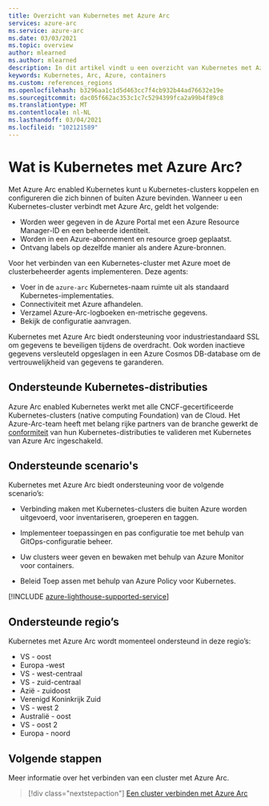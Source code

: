 ```yaml
---
title: Overzicht van Kubernetes met Azure Arc
services: azure-arc
ms.service: azure-arc
ms.date: 03/03/2021
ms.topic: overview
author: mlearned
ms.author: mlearned
description: In dit artikel vindt u een overzicht van Kubernetes met Azure Arc.
keywords: Kubernetes, Arc, Azure, containers
ms.custom: references_regions
ms.openlocfilehash: b3296aa1c1d5d463cc7f4cb932b44ad76632e19e
ms.sourcegitcommit: dac05f662ac353c1c7c5294399fca2a99b4f89c8
ms.translationtype: MT
ms.contentlocale: nl-NL
ms.lasthandoff: 03/04/2021
ms.locfileid: "102121589"
---
```

# <a name="what-is-azure-arc-enabled-kubernetes"></a>Wat is Kubernetes met Azure Arc?

Met Azure Arc enabled Kubernetes kunt u Kubernetes-clusters koppelen en configureren die zich binnen of buiten Azure bevinden. Wanneer u een Kubernetes-cluster verbindt met Azure Arc, geldt het volgende:
* Worden weer gegeven in de Azure Portal met een Azure Resource Manager-ID en een beheerde identiteit. 
* Worden in een Azure-abonnement en resource groep geplaatst.
* Ontvang labels op dezelfde manier als andere Azure-bronnen. 

Voor het verbinden van een Kubernetes-cluster met Azure moet de clusterbeheerder agents implementeren. Deze agents:
* Voer in de `azure-arc` Kubernetes-naam ruimte uit als standaard Kubernetes-implementaties.
* Connectiviteit met Azure afhandelen.
* Verzamel Azure-Arc-logboeken en-metrische gegevens.
* Bekijk de configuratie aanvragen. 

Kubernetes met Azure Arc biedt ondersteuning voor industriestandaard SSL om gegevens te beveiligen tijdens de overdracht. Ook worden inactieve gegevens versleuteld opgeslagen in een Azure Cosmos DB-database om de vertrouwelijkheid van gegevens te garanderen.

## <a name="supported-kubernetes-distributions"></a>Ondersteunde Kubernetes-distributies

Azure Arc enabled Kubernetes werkt met alle CNCF-gecertificeerde Kubernetes-clusters (native computing Foundation) van de Cloud. Het Azure-Arc-team heeft met belang rijke partners van de branche gewerkt de [conformiteit](./validation-program.md) van hun Kubernetes-distributies te valideren met Kubernetes van Azure Arc ingeschakeld.

## <a name="supported-scenarios"></a>Ondersteunde scenario's 

Kubernetes met Azure Arc biedt ondersteuning voor de volgende scenario’s: 

* Verbinding maken met Kubernetes-clusters die buiten Azure worden uitgevoerd, voor inventariseren, groeperen en taggen.

* Implementeer toepassingen en pas configuratie toe met behulp van GitOps-configuratie beheer. 

* Uw clusters weer geven en bewaken met behulp van Azure Monitor voor containers. 

* Beleid Toep assen met behulp van Azure Policy voor Kubernetes. 

[!INCLUDE [azure-lighthouse-supported-service](../../../includes/azure-lighthouse-supported-service.md)]

## <a name="supported-regions"></a>Ondersteunde regio’s 

Kubernetes met Azure Arc wordt momenteel ondersteund in deze regio’s: 

* VS - oost
* Europa -west
* VS - west-centraal
* VS - zuid-centraal
* Azië - zuidoost
* Verenigd Koninkrijk Zuid
* VS - west 2
* Australië - oost
* VS - oost 2
* Europa - noord

## <a name="next-steps"></a>Volgende stappen

Meer informatie over het verbinden van een cluster met Azure Arc.
> [!div class="nextstepaction"]
> [Een cluster verbinden met Azure Arc](./quickstart-connect-cluster.md)
